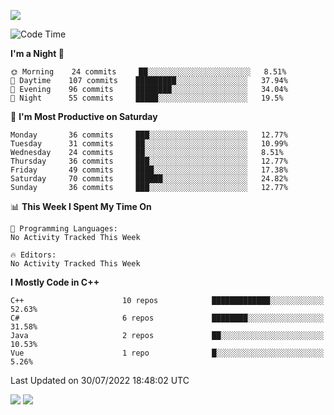 ![](https://komarev.com/ghpvc/?username=lilpidgey&color=red)
<!--START_SECTION:waka-->
![Code Time](http://img.shields.io/badge/Code%20Time-0%20secs-blue)

**I'm a Night 🦉** 

```text
🌞 Morning    24 commits     ██░░░░░░░░░░░░░░░░░░░░░░░   8.51% 
🌆 Daytime    107 commits    █████████░░░░░░░░░░░░░░░░   37.94% 
🌃 Evening    96 commits     ████████░░░░░░░░░░░░░░░░░   34.04% 
🌙 Night      55 commits     █████░░░░░░░░░░░░░░░░░░░░   19.5%

```
📅 **I'm Most Productive on Saturday** 

```text
Monday       36 commits     ███░░░░░░░░░░░░░░░░░░░░░░   12.77% 
Tuesday      31 commits     ██░░░░░░░░░░░░░░░░░░░░░░░   10.99% 
Wednesday    24 commits     ██░░░░░░░░░░░░░░░░░░░░░░░   8.51% 
Thursday     36 commits     ███░░░░░░░░░░░░░░░░░░░░░░   12.77% 
Friday       49 commits     ████░░░░░░░░░░░░░░░░░░░░░   17.38% 
Saturday     70 commits     ██████░░░░░░░░░░░░░░░░░░░   24.82% 
Sunday       36 commits     ███░░░░░░░░░░░░░░░░░░░░░░   12.77%

```


📊 **This Week I Spent My Time On** 

```text
💬 Programming Languages: 
No Activity Tracked This Week

🔥 Editors: 
No Activity Tracked This Week

```

**I Mostly Code in C++** 

```text
C++                      10 repos            █████████████░░░░░░░░░░░░   52.63% 
C#                       6 repos             ████████░░░░░░░░░░░░░░░░░   31.58% 
Java                     2 repos             ██░░░░░░░░░░░░░░░░░░░░░░░   10.53% 
Vue                      1 repo              █░░░░░░░░░░░░░░░░░░░░░░░░   5.26%

```



 Last Updated on 30/07/2022 18:48:02 UTC
<!--END_SECTION:waka-->
![](https://hit.yhype.me/github/profile?user_id=42968544)
![](https://komarev.com/ghpvc/?lilpidgey)

